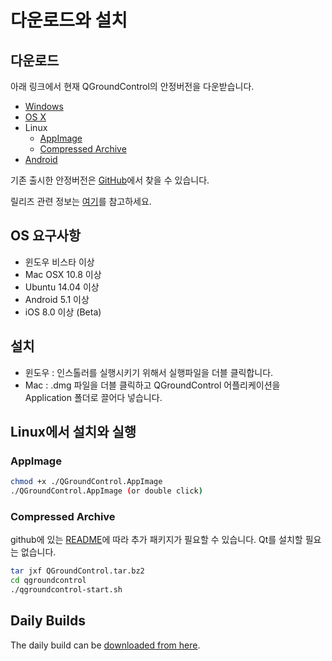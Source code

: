 # 다운로드와 설치

## 다운로드

아래 링크에서 현재 QGroundControl의 안정버전을 다운받습니다.

* [Windows](https://s3-us-west-2.amazonaws.com/qgroundcontrol/latest/QGroundControl-installer.exe)
* [OS X](https://s3-us-west-2.amazonaws.com/qgroundcontrol/latest/QGroundControl.dmg)
* Linux
  * [AppImage](https://s3-us-west-2.amazonaws.com/qgroundcontrol/latest/QGroundControl.AppImage)
  * [Compressed Archive](https://s3-us-west-2.amazonaws.com/qgroundcontrol/latest/QGroundControl.tar.bz2)
* [Android](https://play.google.com/store/apps/details?id=org.mavlink.qgroundcontrol)

기존 출시한 안정버전은 <a href="https://github.com/mavlink/qgroundcontrol/releases/" target="_blank">GitHub</a>에서 찾을 수 있습니다.

릴리즈 관련 정보는 [여기](../releases/release_notes.md)를 참고하세요.

## OS 요구사항

* 윈도우 비스타 이상
* Mac OSX 10.8 이상
* Ubuntu 14.04 이상
* Android 5.1 이상
* iOS 8.0 이상 (Beta)


## 설치

* 윈도우 : 인스톨러를 실행시키기 위해서 실행파일을 더블 클릭합니다.
* Mac : .dmg 파일을 더블 클릭하고 QGroundControl 어플리케이션을 Application 폴더로 끌어다 넣습니다.

## Linux에서 설치와 실행

### AppImage

```sh
chmod +x ./QGroundControl.AppImage
./QGroundControl.AppImage (or double click)
```

### Compressed Archive

github에 있는 <a class="urlextern" title="https://github.com/mavlink/qgroundcontrol" href="https://github.com/mavlink/qgroundcontrol" rel="nofollow">README</a>에 따라 추가 패키지가 필요할 수 있습니다. Qt를 설치할 필요는 없습니다.

```sh
tar jxf QGroundControl.tar.bz2
cd qgroundcontrol
./qgroundcontrol-start.sh
```

## Daily Builds

The daily build can be [downloaded from here](../releases/daily_builds.md).